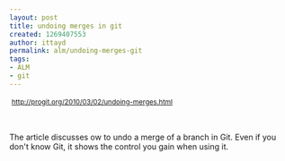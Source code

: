 ```yaml
---
layout: post
title: undoing merges in git
created: 1269407553
author: ittayd
permalink: alm/undoing-merges-git
tags:
- ALM
- git
---
```

<p>&nbsp;<span class="Apple-style-span" style="line-height: 19px; font-size: 12px; "><a href="http://progit.org/2010/03/02/undoing-merges.html">http://progit.org/2010/03/02/undoing-merges.html</a></span></p>
<p>&nbsp;</p>
<p>The article discusses ow to undo a merge of a branch in Git. Even if you don't know Git, it shows the control you gain when using it.</p>
